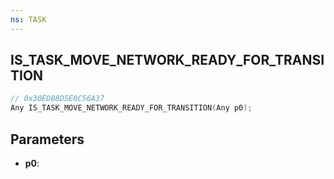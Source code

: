 ```yaml
---
ns: TASK
---
```

## IS_TASK_MOVE_NETWORK_READY_FOR_TRANSITION

```c
// 0x30ED88D5E0C56A37
Any IS_TASK_MOVE_NETWORK_READY_FOR_TRANSITION(Any p0);
```

## Parameters
* **p0**:
